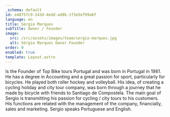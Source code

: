 ```yaml
---
_schema: default
id: e48757c9-143d-4edd-ad8b-1f3e5ef99a6f
language: en
title: Sérgio Marques
subTitle: Owner / Founder
image:
  src: /src/assets/images/team/sergio-marques.jpg
  alt: Sérgio Marques Owner Founder
order: 0
enabled: true
template: Layout.astro
---
```


Is the Founder of Top Bike tours Portugal and was born in Portugal in 1981. He
has a degree in Accounting and a great passion for sport, particularly for
bicycles. He played both roller hockey and volleyball. His idea, of creating a
cycling holiday and city tour company, was born through a journey that he made
by bicycle with friends to Santiago de Compostela. The main goal of Sergio is
transmitting his passion for cycling / city tours to his customers. His
functions are related with the management of the company, financially, sales and
marketing. Sergio speaks Portuguese and English.
